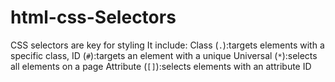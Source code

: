 # html-css-Selectors
CSS selectors are key for styling It include:  Class (`.`):targets elements with a specific class, ID (`#`):targets an element with a unique Universal (`*`):selects all elements on a page   Attribute (`[]`):selects elements with an attribute   ID  
